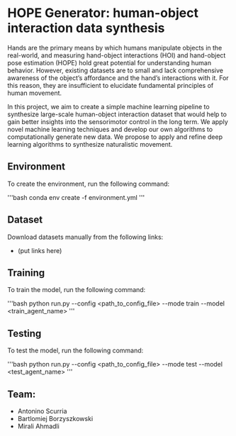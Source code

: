 # HOPE Generator: human-object interaction data synthesis

Hands are the primary means by which humans manipulate objects in the real-world, and measuring hand-object interactions (HOI) and hand-object pose estimation (HOPE) hold great potential for understanding human behavior. However, existing datasets are to small and lack comprehensive awareness of the object’s affordance and the hand’s interactions with it. For this reason, they are insufficient to elucidate fundamental principles of human movement.

In this project, we aim to create a simple machine learning pipeline to synthesize large-scale human-object interaction dataset that would help to gain better insights into the sensorimotor control in the long term. We apply novel machine learning techniques and develop our own algorithms to computationally generate new data. We propose to apply and refine deep learning algorithms to synthesize naturalistic movement.


## Environment

To create the environment, run the following command:

'''bash
    conda env create -f environment.yml
'''

## Dataset

Download datasets manually from the following links:

- (put links here)

## Training

To train the model, run the following command:

'''bash
    python run.py --config <path_to_config_file> --mode train --model <train_agent_name>
'''

## Testing

To test the model, run the following command:

'''bash
    python run.py --config <path_to_config_file> --mode test --model <test_agent_name>
'''


## Team:
* Antonino Scurria
* Bartlomiej Borzyszkowski
* Mirali Ahmadli
